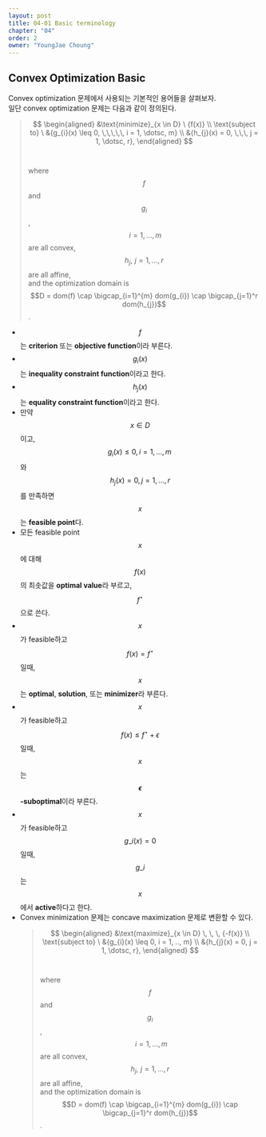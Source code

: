 ```yaml
---
layout: post
title: 04-01 Basic terminology
chapter: "04"
order: 2
owner: "YoungJae Choung"
---
```

## Convex Optimization Basic

Convex optimization 문제에서 사용되는 기본적인 용어들을 살펴보자. <br>
일단 convex optimization 문제는 다음과 같이 정의된다.

>$$
>\begin{aligned}
>  &\text{minimize}_{x \in D} \ {f(x)} \\
>  \text{subject to} \ &{g_{i}(x) \leq 0, \,\,\,\,\, i = 1, \dotsc, m} \\
>  &{h_{j}(x) = 0, \,\,\, j = 1, \dotsc, r},
>\end{aligned}
>$$
> <br><br>
> where
> $$f$$ and $$g_{i}$$, $$\, \, i=1,\dotsc, m$$ are all convex, <br>
> $$h_j, \, \, j = 1, \dotsc, r$$ are all affine, <br>
> and the optimization domain is $$D = dom(f) \cap \bigcap_{i=1}^{m} dom(g_{i}) \cap  \bigcap_{j=1}^r dom(h_{j})$$.


* $$f$$는 **criterion** 또는 **objective function**이라 부른다.  
* $$g_{i}(x)$$는 **inequality constraint function**이라고 한다. 
* $$h_{j}(x)$$는 **equality constraint function**이라고 한다. 
* 만약 $$x \in D$$이고,
  $${g_{i}(x) \leq 0, \, i = 1, \dotsc, m} \, $$와
  $${h_{j}(x) = 0, j = 1, \dotsc, r}$$를 만족하면 $$x$$는 **feasible point**다.
* 모든 feasible point $$x$$에 대해  $$f(x)$$의 최솟값을 **optimal value**라 부르고, $$f^{\star}$$으로 쓴다.
* $$x$$가 feasible하고 $$f(x) = f^{\star}$$일때, $$x$$는 **optimal**, **solution**, 또는 **minimizer**라 부른다.
* $$x$$가 feasible하고 $$f(x) \le f^{\star} + \epsilon$$일때, $$x$$는 **$$\epsilon$$-suboptimal**이라 부른다.
* $$x$$가 feasible하고 $$g\_i(x) = 0$$일때, $$g\_i$$는 $$x$$에서 **active**하다고 한다.
* Convex minimization 문제는 concave maximization 문제로 변환할 수 있다.
    >$$
    >\begin{aligned}
    >  &\text{maximize}_{x \in D} \, \, \, {-f(x)} \\
    >  \text{subject to} \ &{g_{i}(x) \leq 0, i = 1, .., m} \\
    >  &{h_{j}(x) = 0, j = 1, \dotsc, r},
    >\end{aligned}
    >$$
    > <br><br>
    > where
    > $$f$$ and $$g_{i}$$, $$\, \, i=1,\dotsc, m$$ are all convex, <br>
    > $$h_j, \, \, j = 1, \dotsc, r$$ are all affine, <br>
    > and the optimization domain is $$D = dom(f) \cap \bigcap_{i=1}^{m} dom(g_{i}) \cap  \bigcap_{j=1}^r dom(h_{j})$$.
